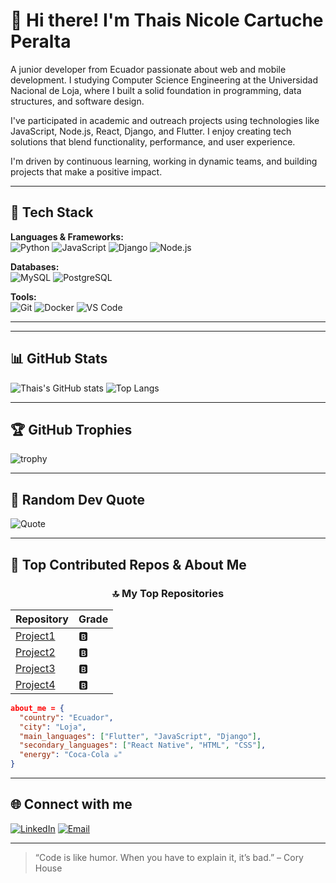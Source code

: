 # 👋 Hi there! I'm Thais Nicole Cartuche Peralta
A junior developer from Ecuador passionate about web and mobile development. I studying Computer Science Engineering at the Universidad Nacional de Loja, where I built a solid foundation in programming, data structures, and software design.

I've participated in academic and outreach projects using technologies like JavaScript, Node.js, React, Django, and Flutter. I enjoy creating tech solutions that blend functionality, performance, and user experience.

I'm driven by continuous learning, working in dynamic teams, and building projects that make a positive impact. 

---

## 🧰 Tech Stack

**Languages & Frameworks:**  
![Python](https://img.shields.io/badge/Python-3776AB?style=for-the-badge&logo=python&logoColor=white)
![JavaScript](https://img.shields.io/badge/JavaScript-F7DF1E?style=for-the-badge&logo=javascript&logoColor=black)
![Django](https://img.shields.io/badge/Django-092E20?style=for-the-badge&logo=django&logoColor=white)
![Node.js](https://img.shields.io/badge/Node.js-43853D?style=for-the-badge&logo=node.js&logoColor=white)

**Databases:**  
![MySQL](https://img.shields.io/badge/MySQL-4479A1?style=for-the-badge&logo=mysql&logoColor=white)
![PostgreSQL](https://img.shields.io/badge/PostgreSQL-316192?style=for-the-badge&logo=postgresql&logoColor=white)

**Tools:**  
![Git](https://img.shields.io/badge/Git-F05032?style=for-the-badge&logo=git&logoColor=white)
![Docker](https://img.shields.io/badge/Docker-2496ED?style=for-the-badge&logo=docker&logoColor=white)
![VS Code](https://img.shields.io/badge/VS_Code-0078D4?style=for-the-badge&logo=visual-studio-code&logoColor=white)

---

---

## 📊 GitHub Stats

![Thais's GitHub stats](https://github-readme-stats.vercel.app/api?username=Thaisncp&show_icons=true&theme=tokyonight)
![Top Langs](https://github-readme-stats.vercel.app/api/top-langs/?username=Thaisncp&layout=compact&theme=tokyonight)

---

## 🏆 GitHub Trophies
![trophy](https://github-profile-trophy.vercel.app/?username=Thaisncp&theme=tokyonight&row=1&column=7)

---

## 💬 Random Dev Quote
![Quote](https://quotes-github-readme.vercel.app/api?type=horizontal&theme=tokyonight)

---

## 🚀 Top Contributed Repos & About Me

<div align="center">

### 🔝 My Top Repositories
| Repository | Grade |
|-------------|--------|
| [Project1](https://github.com/Thaisncp/monitoreo_pis6to.git) | 🅱 |
| [Project2](https://github.com/Thaisncp/Proyecto_IoT.git) | 🅱 |
| [Project3](https://github.com/Thaisncp/NOTICIAS_FLUTTER) | 🅱 |
| [Project4](https://github.com/Thaisncp/Weather_app.git) | 🅱 |

</div>

```json
about_me = {
  "country": "Ecuador",
  "city": "Loja",
  "main_languages": ["Flutter", "JavaScript", "Django"],
  "secondary_languages": ["React Native", "HTML", "CSS"],
  "energy": "Coca-Cola ☕"
}
```
---

## 🌐 Connect with me

[![LinkedIn](https://img.shields.io/badge/LinkedIn-0077B5?style=for-the-badge&logo=linkedin&logoColor=white)](www.linkedin.com/in/thais-nicole-cartuche-peralta-484aa4378)
[![Email](https://img.shields.io/badge/Email-D14836?style=for-the-badge&logo=gmail&logoColor=white)](mailto:tncp2003@gmail.com)

---
> “Code is like humor. When you have to explain it, it’s bad.” – Cory House
